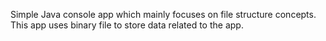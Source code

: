 Simple Java console app which mainly focuses on file structure concepts. This app uses binary file to store data related to the app.
